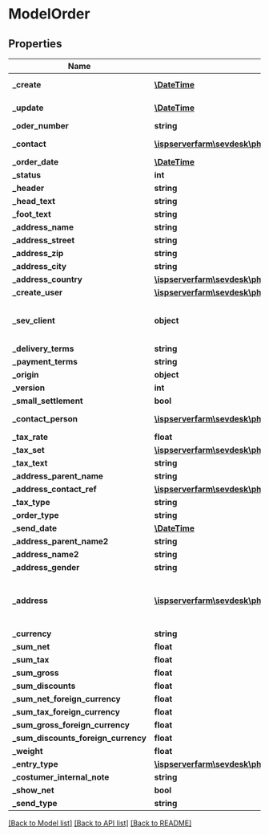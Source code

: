 # ModelOrder

## Properties
Name | Type | Description | Notes
------------ | ------------- | ------------- | -------------
**_create** | [**\DateTime**](\DateTime.md) | date the order was created | [optional] 
**_update** | [**\DateTime**](\DateTime.md) | date the order was last updated | [optional] 
**_oder_number** | **string** |  | [optional] 
**_contact** | [**\ispserverfarm\sevdesk\phpclient\sevDeskModel\ModelContact**](ModelContact.md) | the Model_Contact which is linked to the order | [optional] 
**_order_date** | [**\DateTime**](\DateTime.md) |  | [optional] 
**_status** | **int** |  | [optional] 
**_header** | **string** |  | [optional] 
**_head_text** | **string** |  | [optional] 
**_foot_text** | **string** |  | [optional] 
**_address_name** | **string** |  | [optional] 
**_address_street** | **string** |  | [optional] 
**_address_zip** | **string** |  | [optional] 
**_address_city** | **string** |  | [optional] 
**_address_country** | [**\ispserverfarm\sevdesk\phpclient\sevDeskModel\ModelStaticCountry**](ModelStaticCountry.md) |  | [optional] 
**_create_user** | [**\ispserverfarm\sevdesk\phpclient\sevDeskModel\ModelSevUser**](ModelSevUser.md) |  | [optional] 
**_sev_client** | **object** | sevClient is the unique id every customer has and is used in nearly all operations | [optional] 
**_delivery_terms** | **string** |  | [optional] 
**_payment_terms** | **string** |  | [optional] 
**_origin** | **object** |  | [optional] 
**_version** | **int** |  | [optional] 
**_small_settlement** | **bool** |  | [optional] 
**_contact_person** | [**\ispserverfarm\sevdesk\phpclient\sevDeskModel\ModelSevUser**](ModelSevUser.md) | contact person for the order which is a SevUser | [optional] 
**_tax_rate** | **float** |  | [optional] 
**_tax_set** | [**\ispserverfarm\sevdesk\phpclient\sevDeskModel\ModelTaxSet**](ModelTaxSet.md) |  | [optional] 
**_tax_text** | **string** |  | [optional] 
**_address_parent_name** | **string** |  | [optional] 
**_address_contact_ref** | [**\ispserverfarm\sevdesk\phpclient\sevDeskModel\ModelContactAddress**](ModelContactAddress.md) |  | [optional] 
**_tax_type** | **string** |  | [optional] 
**_order_type** | **string** |  | [optional] 
**_send_date** | [**\DateTime**](\DateTime.md) | date the order was sent | [optional] 
**_address_parent_name2** | **string** |  | [optional] 
**_address_name2** | **string** |  | [optional] 
**_address_gender** | **string** |  | [optional] 
**_address** | [**\ispserverfarm\sevdesk\phpclient\sevDeskModel\ModelContactAddress**](ModelContactAddress.md) | concatenation of address attributes acquired from Model_Contact-&gt;Model_ContactAddress | [optional] 
**_currency** | **string** |  | [optional] 
**_sum_net** | **float** |  | [optional] 
**_sum_tax** | **float** |  | [optional] 
**_sum_gross** | **float** |  | [optional] 
**_sum_discounts** | **float** |  | [optional] 
**_sum_net_foreign_currency** | **float** |  | [optional] 
**_sum_tax_foreign_currency** | **float** |  | [optional] 
**_sum_gross_foreign_currency** | **float** |  | [optional] 
**_sum_discounts_foreign_currency** | **float** |  | [optional] 
**_weight** | **float** |  | [optional] 
**_entry_type** | [**\ispserverfarm\sevdesk\phpclient\sevDeskModel\ModelEntryType**](ModelEntryType.md) |  | [optional] 
**_costumer_internal_note** | **string** |  | [optional] 
**_show_net** | **bool** |  | [optional] 
**_send_type** | **string** |  | [optional] 

[[Back to Model list]](../README.md#documentation-for-models) [[Back to API list]](../README.md#documentation-for-api-endpoints) [[Back to README]](../README.md)


